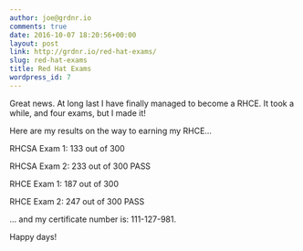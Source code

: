```yaml
---
author: joe@grdnr.io
comments: true
date: 2016-10-07 18:20:56+00:00
layout: post
link: http://grdnr.io/red-hat-exams/
slug: red-hat-exams
title: Red Hat Exams
wordpress_id: 7
---
```


Great news. At long last I have finally managed to become a RHCE. It took a while, and four exams, but I made it!




Here are my results on the way to earning my RHCE…





RHCSA Exam 1: 133 out of 300   

 RHCSA Exam 2: 233 out of 300 PASS





RHCE Exam 1: 187 out of 300   

 RHCE Exam 2: 247 out of 300 PASS





… and my certificate number is: 111-127-981.





Happy days!

